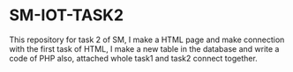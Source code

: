# SM-IOT-TASK2
This repository for task 2 of SM, I make a HTML page and make connection with the first task of HTML, I make a new table in the database and write a code of PHP also, attached whole task1 and task2 connect together. 
